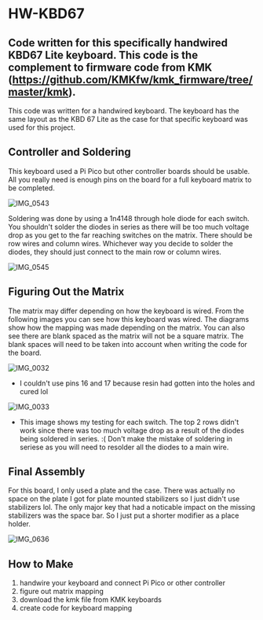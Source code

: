 # HW-KBD67
## Code written for this specifically handwired KBD67 Lite keyboard. This code is the complement to firmware code from KMK (https://github.com/KMKfw/kmk_firmware/tree/master/kmk). 
This code was written for a handwired keyboard. The keyboard has the same layout as the KBD 67 Lite as the case for that specific keyboard was used for this project. 

## Controller and Soldering
This keyboard used a Pi Pico but other controller boards should be usable. All you really need is enough pins on the board for a full keyboard matrix to be completed.

![IMG_0543](https://github.com/Brennan0/HW-KBD67/assets/51968218/dc2555e9-d53e-4f58-932d-53a64ac9725f)

Soldering was done by using a 1n4148 through hole diode for each switch. You shouldn't solder the diodes in series as there will be too much voltage drop as you get to the far reaching switches on the matrix. There should be row wires and column wires. Whichever way you decide to solder the diodes, they should just connect to the main row or column wires. 

![IMG_0545](https://github.com/Brennan0/HW-KBD67/assets/51968218/9dcb603f-93f7-46e0-bb63-2a07b7cee494)

## Figuring Out the Matrix
The matrix may differ depending on how the keyboard is wired. From the following images you can see how this keyboard was wired. The diagrams show how the mapping was made depending on the matrix. You can also see there are blank spaced as the matrix will not be a square matrix. The blank spaces will need to be taken into account when writing the code for the board.

![IMG_0032](https://github.com/Brennan0/HW-KBD67/assets/51968218/bcc17750-157e-4b1e-a7f1-205f96642640)
* I couldn't use pins 16 and 17 because resin had gotten into the holes and cured lol

![IMG_0033](https://github.com/Brennan0/HW-KBD67/assets/51968218/f8b8e091-676d-42ae-8064-d00ac5af5ea1)
* This image shows my testing for each switch. The top 2 rows didn't work since there was too much voltage drop as a result of the diodes being soldered in series. :( Don't make the mistake of soldering in seriese as you will need to resolder all the diodes to a main wire.

## Final Assembly
For this board, I only used a plate and the case. There was actually no space on the plate I got for plate mounted stabilizers so I just didn't use stabilizers lol. The only major key that had a noticable impact on the missing stabilizers was the space bar. So I just put a shorter modifier as a place holder. 

![IMG_0636](https://github.com/Brennan0/HW-KBD67/assets/51968218/c182adcf-fa38-44f7-8813-c445f19a9a16)

## How to Make
1. handwire your keyboard and connect Pi Pico or other controller
2. figure out matrix mapping
3. download the kmk file from KMK keyboards
4. create code for keyboard mapping
